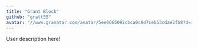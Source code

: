 ```yaml
---
title: "Grant Block"
github: "gratt55"
avatar: "//www.gravatar.com/avatar/5ee0065092cbca0c8d7ceb53cdae2fb8?d=identicon"
---
```


User description here!
